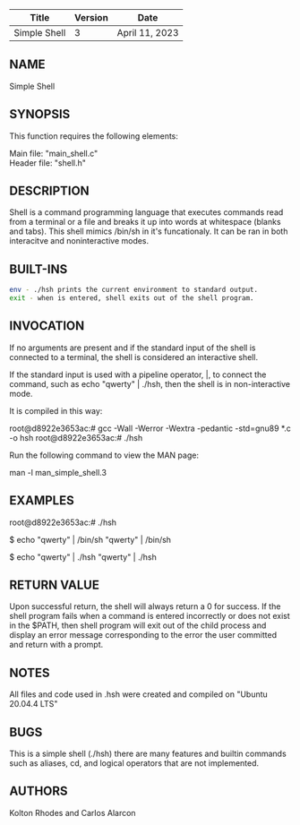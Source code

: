 | Title | Version | Date | 
| ------ | ------ |  ------ |
| Simple Shell | 3 | April 11, 2023

## NAME
Simple Shell

## SYNOPSIS
This function requires the following elements:

Main file: "main_shell.c"
<br>Header file: "shell.h"

## DESCRIPTION
Shell is a command programming language that executes commands read from a terminal or a file and breaks it up into words at whitespace (blanks and tabs).
This shell mimics /bin/sh in it's funcationaly. It can be ran in both interacitve and noninteractive modes.

## BUILT-INS
```sh
env - ./hsh prints the current environment to standard output.
exit - when is entered, shell exits out of the shell program.
```
## INVOCATION
If no arguments are present and if the standard input of the shell is connected to a terminal, the shell is considered an interactive shell.

If the standard input is used with a pipeline operator, |, to connect the command, such as echo "qwerty" | ./hsh, then the shell is in non-interactive mode.

It is compiled in this way:

root@d8922e3653ac:# gcc -Wall -Werror -Wextra -pedantic -std=gnu89 *.c -o hsh
root@d8922e3653ac:#  ./hsh

Run the following command to view the MAN page:

man -l man_simple_shell.3

## EXAMPLES
root@d8922e3653ac:#  ./hsh

$ echo "qwerty" | /bin/sh
"qwerty" | /bin/sh

$ echo "qwerty" | ./hsh
"qwerty" | ./hsh

## RETURN VALUE
Upon successful return, the shell will always return a 0 for success. If the shell program fails when a command is entered incorrectly or does not exist in the $PATH, then shell program will exit out of the child process and display an error message corresponding to the error the user committed and return with a prompt.

## NOTES
All files and code used in .hsh were created and compiled on "Ubuntu 20.04.4 LTS"
## BUGS
This is a simple shell (./hsh) there are many features and builtin commands such as aliases, cd, and logical operators that are not implemented.

## AUTHORS
Kolton Rhodes and Carlos Alarcon
